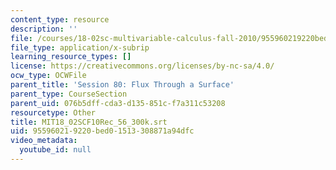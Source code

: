 ```yaml
---
content_type: resource
description: ''
file: /courses/18-02sc-multivariable-calculus-fall-2010/955960219220bed01513308871a94dfc_MIT18_02SCF10Rec_56_300k.srt
file_type: application/x-subrip
learning_resource_types: []
license: https://creativecommons.org/licenses/by-nc-sa/4.0/
ocw_type: OCWFile
parent_title: 'Session 80: Flux Through a Surface'
parent_type: CourseSection
parent_uid: 076b5dff-cda3-d135-851c-f7a311c53208
resourcetype: Other
title: MIT18_02SCF10Rec_56_300k.srt
uid: 95596021-9220-bed0-1513-308871a94dfc
video_metadata:
  youtube_id: null
---
```


